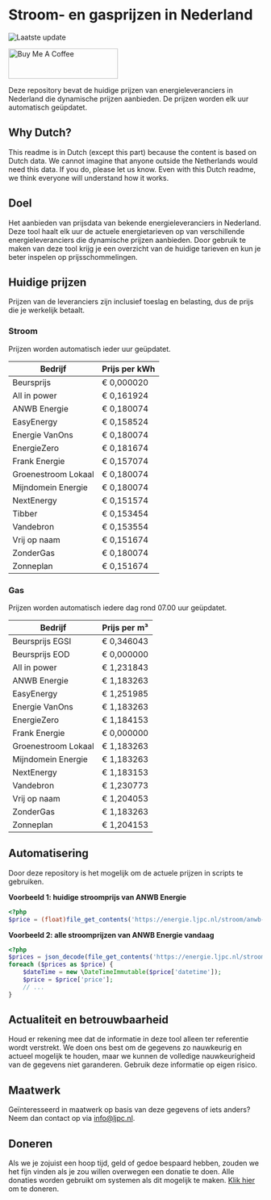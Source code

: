 # Stroom- en gasprijzen in Nederland

![Laatste update](https://img.shields.io/badge/laatste%20update-2024--05--25%2015%3A00%20CET-brightgreen)

<a href="https://www.buymeacoffee.com/Lars-" target="_blank"><img src="https://cdn.buymeacoffee.com/buttons/v2/default-orange.png" alt="Buy Me A Coffee" height="60" style="height: 60px !important;width: 217px !important;" ></a>

Deze repository bevat de huidige prijzen van energieleveranciers in Nederland die dynamische prijzen aanbieden. De prijzen worden elk uur automatisch geüpdatet.

## Why Dutch?

This readme is in Dutch (except this part) because the content is based on Dutch data. We cannot imagine that anyone outside the Netherlands would need this data. If you do, please let us know. Even with this Dutch readme, we think
everyone will understand how it works.

## Doel

Het aanbieden van prijsdata van bekende energieleveranciers in Nederland. Deze tool haalt elk uur de actuele energietarieven op van verschillende energieleveranciers die dynamische prijzen aanbieden. Door gebruik te maken van deze tool
krijg je een overzicht van de huidige tarieven en kun je beter inspelen op prijsschommelingen.

## Huidige prijzen

Prijzen van de leveranciers zijn inclusief toeslag en belasting, dus de prijs die je werkelijk betaalt.

### Stroom

Prijzen worden automatisch ieder uur geüpdatet.

 Bedrijf | Prijs per kWh 
---------|---------------
Beursprijs | € 0,000020
All in power | € 0,161924
ANWB Energie | € 0,180074
EasyEnergy | € 0,158524
Energie VanOns | € 0,180074
EnergieZero | € 0,181674
Frank Energie | € 0,157074
Groenestroom Lokaal | € 0,180074
Mijndomein Energie | € 0,180074
NextEnergy | € 0,151574
Tibber | € 0,153454
Vandebron | € 0,153554
Vrij op naam | € 0,151674
ZonderGas | € 0,180074
Zonneplan | € 0,151674


### Gas

Prijzen worden automatisch iedere dag rond 07.00 uur geüpdatet.

 Bedrijf | Prijs per m³ 
---------|--------------
Beursprijs EGSI | € 0,346043
Beursprijs EOD | € 0,000000
All in power | € 1,231843
ANWB Energie | € 1,183263
EasyEnergy | € 1,251985
Energie VanOns | € 1,183263
EnergieZero | € 1,184153
Frank Energie | € 0,000000
Groenestroom Lokaal | € 1,183263
Mijndomein Energie | € 1,183263
NextEnergy | € 1,183153
Vandebron | € 1,230773
Vrij op naam | € 1,204053
ZonderGas | € 1,183263
Zonneplan | € 1,204153


## Automatisering

Door deze repository is het mogelijk om de actuele prijzen in scripts te gebruiken.

**Voorbeeld 1: huidige stroomprijs van ANWB Energie**

```php
<?php
$price = (float)file_get_contents('https://energie.ljpc.nl/stroom/anwb-energie-nu.txt');

```

**Voorbeeld 2: alle stroomprijzen van ANWB Energie vandaag**

```php
<?php
$prices = json_decode(file_get_contents('https://energie.ljpc.nl/stroom/all-in-power-vandaag.json'),true);
foreach ($prices as $price) {
    $dateTime = new \DateTimeImmutable($price['datetime']);
    $price = $price['price'];
    // ...
}
```

## Actualiteit en betrouwbaarheid

Houd er rekening mee dat de informatie in deze tool alleen ter referentie wordt verstrekt. We doen ons best om de gegevens zo nauwkeurig en actueel mogelijk te houden, maar we kunnen de volledige nauwkeurigheid van de gegevens niet
garanderen. Gebruik deze informatie op eigen risico.

## Maatwerk

Geïnteresseerd in maatwerk op basis van deze gegevens of iets anders? Neem dan contact op
via [info@ljpc.nl](mailto:info@ljpc.nl?subject=Energie%20prijzen).

## Doneren

Als we je zojuist een hoop tijd, geld of gedoe bespaard hebben, zouden we het fijn vinden als je zou willen overwegen een
donatie te doen. Alle donaties worden gebruikt om systemen als dit mogelijk te
maken. [Klik hier](https://www.buymeacoffee.com/Lars-) om te doneren.
